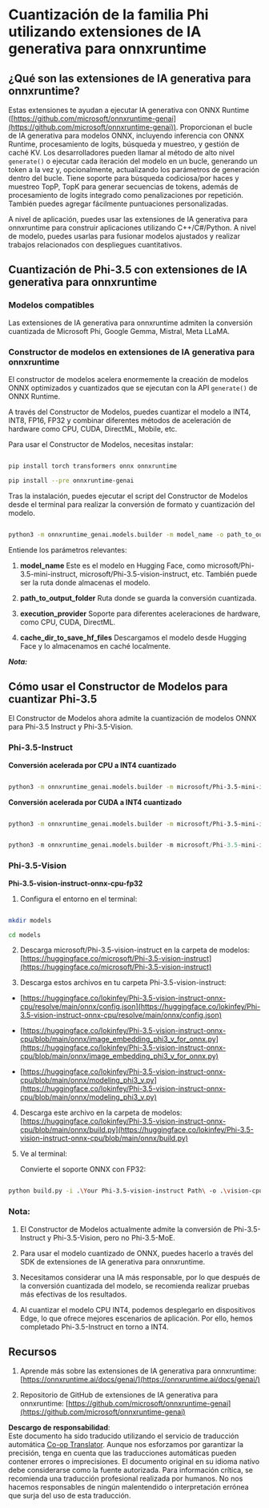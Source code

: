 <!--
CO_OP_TRANSLATOR_METADATA:
{
  "original_hash": "3bb9f5c926673593287eddc3741226cb",
  "translation_date": "2025-03-27T08:42:17+00:00",
  "source_file": "md\\01.Introduction\\04\\UsingORTGenAIQuantifyingPhi.md",
  "language_code": "es"
}
-->
# **Cuantización de la familia Phi utilizando extensiones de IA generativa para onnxruntime**

## **¿Qué son las extensiones de IA generativa para onnxruntime?**

Estas extensiones te ayudan a ejecutar IA generativa con ONNX Runtime ([https://github.com/microsoft/onnxruntime-genai](https://github.com/microsoft/onnxruntime-genai)). Proporcionan el bucle de IA generativa para modelos ONNX, incluyendo inferencia con ONNX Runtime, procesamiento de logits, búsqueda y muestreo, y gestión de caché KV. Los desarrolladores pueden llamar al método de alto nivel `generate()` o ejecutar cada iteración del modelo en un bucle, generando un token a la vez y, opcionalmente, actualizando los parámetros de generación dentro del bucle. Tiene soporte para búsqueda codiciosa/por haces y muestreo TopP, TopK para generar secuencias de tokens, además de procesamiento de logits integrado como penalizaciones por repetición. También puedes agregar fácilmente puntuaciones personalizadas.

A nivel de aplicación, puedes usar las extensiones de IA generativa para onnxruntime para construir aplicaciones utilizando C++/C#/Python. A nivel de modelo, puedes usarlas para fusionar modelos ajustados y realizar trabajos relacionados con despliegues cuantitativos.

## **Cuantización de Phi-3.5 con extensiones de IA generativa para onnxruntime**

### **Modelos compatibles**

Las extensiones de IA generativa para onnxruntime admiten la conversión cuantizada de Microsoft Phi, Google Gemma, Mistral, Meta LLaMA.

### **Constructor de modelos en extensiones de IA generativa para onnxruntime**

El constructor de modelos acelera enormemente la creación de modelos ONNX optimizados y cuantizados que se ejecutan con la API `generate()` de ONNX Runtime.

A través del Constructor de Modelos, puedes cuantizar el modelo a INT4, INT8, FP16, FP32 y combinar diferentes métodos de aceleración de hardware como CPU, CUDA, DirectML, Mobile, etc.

Para usar el Constructor de Modelos, necesitas instalar:

```bash

pip install torch transformers onnx onnxruntime

pip install --pre onnxruntime-genai

```

Tras la instalación, puedes ejecutar el script del Constructor de Modelos desde el terminal para realizar la conversión de formato y cuantización del modelo.

```bash

python3 -m onnxruntime_genai.models.builder -m model_name -o path_to_output_folder -p precision -e execution_provider -c cache_dir_to_save_hf_files

```

Entiende los parámetros relevantes:

1. **model_name** Este es el modelo en Hugging Face, como microsoft/Phi-3.5-mini-instruct, microsoft/Phi-3.5-vision-instruct, etc. También puede ser la ruta donde almacenas el modelo.

2. **path_to_output_folder** Ruta donde se guarda la conversión cuantizada.

3. **execution_provider** Soporte para diferentes aceleraciones de hardware, como CPU, CUDA, DirectML.

4. **cache_dir_to_save_hf_files** Descargamos el modelo desde Hugging Face y lo almacenamos en caché localmente.

***Nota:***

## **Cómo usar el Constructor de Modelos para cuantizar Phi-3.5**

El Constructor de Modelos ahora admite la cuantización de modelos ONNX para Phi-3.5 Instruct y Phi-3.5-Vision.

### **Phi-3.5-Instruct**

**Conversión acelerada por CPU a INT4 cuantizado**

```bash

python3 -m onnxruntime_genai.models.builder -m microsoft/Phi-3.5-mini-instruct  -o ./onnx-cpu -p int4 -e cpu -c ./Phi-3.5-mini-instruct

```

**Conversión acelerada por CUDA a INT4 cuantizado**

```bash

python3 -m onnxruntime_genai.models.builder -m microsoft/Phi-3.5-mini-instruct  -o ./onnx-cpu -p int4 -e cuda -c ./Phi-3.5-mini-instruct

```

```python

python3 -m onnxruntime_genai.models.builder -m microsoft/Phi-3.5-mini-instruct  -o ./onnx-cpu -p int4 -e cuda -c ./Phi-3.5-mini-instruct

```

### **Phi-3.5-Vision**

**Phi-3.5-vision-instruct-onnx-cpu-fp32**

1. Configura el entorno en el terminal:

```bash

mkdir models

cd models 

```

2. Descarga microsoft/Phi-3.5-vision-instruct en la carpeta de modelos:  
[https://huggingface.co/microsoft/Phi-3.5-vision-instruct](https://huggingface.co/microsoft/Phi-3.5-vision-instruct)

3. Descarga estos archivos en tu carpeta Phi-3.5-vision-instruct:

- [https://huggingface.co/lokinfey/Phi-3.5-vision-instruct-onnx-cpu/resolve/main/onnx/config.json](https://huggingface.co/lokinfey/Phi-3.5-vision-instruct-onnx-cpu/resolve/main/onnx/config.json)

- [https://huggingface.co/lokinfey/Phi-3.5-vision-instruct-onnx-cpu/blob/main/onnx/image_embedding_phi3_v_for_onnx.py](https://huggingface.co/lokinfey/Phi-3.5-vision-instruct-onnx-cpu/blob/main/onnx/image_embedding_phi3_v_for_onnx.py)

- [https://huggingface.co/lokinfey/Phi-3.5-vision-instruct-onnx-cpu/blob/main/onnx/modeling_phi3_v.py](https://huggingface.co/lokinfey/Phi-3.5-vision-instruct-onnx-cpu/blob/main/onnx/modeling_phi3_v.py)

4. Descarga este archivo en la carpeta de modelos:  
[https://huggingface.co/lokinfey/Phi-3.5-vision-instruct-onnx-cpu/blob/main/onnx/build.py](https://huggingface.co/lokinfey/Phi-3.5-vision-instruct-onnx-cpu/blob/main/onnx/build.py)

5. Ve al terminal:

   Convierte el soporte ONNX con FP32:

```bash

python build.py -i .\Your Phi-3.5-vision-instruct Path\ -o .\vision-cpu-fp32 -p f32 -e cpu

```

### **Nota:**

1. El Constructor de Modelos actualmente admite la conversión de Phi-3.5-Instruct y Phi-3.5-Vision, pero no Phi-3.5-MoE.

2. Para usar el modelo cuantizado de ONNX, puedes hacerlo a través del SDK de extensiones de IA generativa para onnxruntime.

3. Necesitamos considerar una IA más responsable, por lo que después de la conversión cuantizada del modelo, se recomienda realizar pruebas más efectivas de los resultados.

4. Al cuantizar el modelo CPU INT4, podemos desplegarlo en dispositivos Edge, lo que ofrece mejores escenarios de aplicación. Por ello, hemos completado Phi-3.5-Instruct en torno a INT4.

## **Recursos**

1. Aprende más sobre las extensiones de IA generativa para onnxruntime: [https://onnxruntime.ai/docs/genai/](https://onnxruntime.ai/docs/genai/)

2. Repositorio de GitHub de extensiones de IA generativa para onnxruntime: [https://github.com/microsoft/onnxruntime-genai](https://github.com/microsoft/onnxruntime-genai)

**Descargo de responsabilidad**:  
Este documento ha sido traducido utilizando el servicio de traducción automática [Co-op Translator](https://github.com/Azure/co-op-translator). Aunque nos esforzamos por garantizar la precisión, tenga en cuenta que las traducciones automáticas pueden contener errores o imprecisiones. El documento original en su idioma nativo debe considerarse como la fuente autorizada. Para información crítica, se recomienda una traducción profesional realizada por humanos. No nos hacemos responsables de ningún malentendido o interpretación errónea que surja del uso de esta traducción.